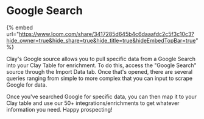 # Google Search

{% embed url="https://www.loom.com/share/3417285d645b4c6daaafdc2c5f3c10c3?hide_owner=true&hide_share=true&hide_title=true&hideEmbedTopBar=true" %}

Clay's Google source allows you to pull specific data from a Google Search into your Clay Table for enrichment. To do this, access the "Google Search" source through the Import Data tab. Once that's opened, there are several queries ranging from simple to more complex that you can input to scrape Google for data.&#x20;

Once you've searched Google for specific data, you can then map it to your Clay table and use our 50+ integrations/enrichments to get whatever information you need. Happy prospecting!
